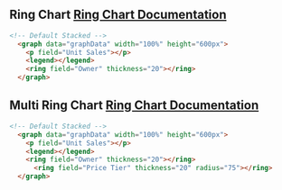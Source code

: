 <h2>
    Ring Chart
    <span class="api-link">
      <a href="../documentation/#ring">Ring Chart Documentation</a>
    </span>
</h2>

<div class="white-panel">
  <graph data="graphData" width="100%" height="600px">
    <p field="Unit Sales"></p>
    <legend></legend>
    <ring field="Owner" thickness="20"></ring>
  </graph>
</div>

```html
<!-- Default Stacked -->
  <graph data="graphData" width="100%" height="600px">
    <p field="Unit Sales"></p>
    <legend></legend>
    <ring field="Owner" thickness="20"></ring>
  </graph>
```

<h2>
    Multi Ring Chart
    <span class="api-link">
      <a href="../documentation/#ring">Ring Chart Documentation</a>
    </span>
</h2>

<div class="white-panel">
  <graph data="graphData" width="100%" height="600px">
    <p field="Unit Sales"></p>
    <legend></legend>
    <ring field="Owner" thickness="20"></ring>
	  <ring field="Price Tier" thickness="20" radius="75"></ring>
  </graph>
</div>

```html
<!-- Default Stacked -->
  <graph data="graphData" width="100%" height="600px">
    <p field="Unit Sales"></p>
    <legend></legend>
    <ring field="Owner" thickness="20"></ring>
	  <ring field="Price Tier" thickness="20" radius="75"></ring>
  </graph>
```